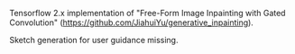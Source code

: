 Tensorflow 2.x implementation of "Free-Form Image Inpainting with Gated Convolution" (https://github.com/JiahuiYu/generative_inpainting). 

Sketch generation for user guidance missing.

